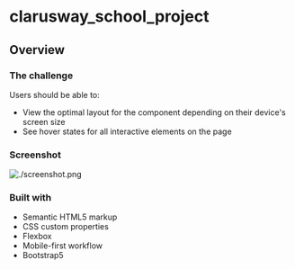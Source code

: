 # clarusway_school_project

## Overview

### The challenge

Users should be able to:

- View the optimal layout for the component depending on their device's screen size
- See hover states for all interactive elements on the page

### Screenshot

![./screenshot.png](./img/screenshot.png)


### Built with

- Semantic HTML5 markup
- CSS custom properties
- Flexbox
- Mobile-first workflow
- Bootstrap5



